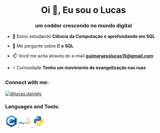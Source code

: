 <h1 align="center">Oi 👋, Eu sou o Lucas</h1>
<h3 align="center">um codder crescendo no mundo digital</h3>

- 🌱 Estou estudando **Ciência da Computação e aprofundando em SQL**

- 💬 Me pergunte sobre **C e SQL**

- 📫 Você me acha através do e-mail **guimaraesslucas15@gmail.com**

- ⚡ Curiosidade **Tenho um movimento de evangelização nas ruas**

<h3 align="left">Connect with me:</h3>
<p align="left">
<a href="https://instagram.com/@lucas.danielg" target="blank"><img align="center" src="https://raw.githubusercontent.com/rahuldkjain/github-profile-readme-generator/master/src/images/icons/Social/instagram.svg" alt="@lucas.danielg" height="30" width="40" /></a>
</p>

<h3 align="left">Languages and Tools:</h3>
<p align="left"> <a href="https://www.cprogramming.com/" target="_blank" rel="noreferrer"> <img src="https://raw.githubusercontent.com/devicons/devicon/master/icons/c/c-original.svg" alt="c" width="40" height="40"/> </a> <a href="https://www.mysql.com/" target="_blank" rel="noreferrer"> <img src="https://raw.githubusercontent.com/devicons/devicon/master/icons/mysql/mysql-original-wordmark.svg" alt="mysql" width="40" height="40"/> </a> <a href="https://www.python.org" target="_blank" rel="noreferrer"> <img src="https://raw.githubusercontent.com/devicons/devicon/master/icons/python/python-original.svg" alt="python" width="40" height="40"/> </a> </p>



<!---
- 👋 Hi, I’m @Lc-codder
- 👀 I’m interested in ...
- 🌱 I’m currently learning ...
- 💞️ I’m looking to collaborate on ...
- 📫 How to reach me ...
- 😄 Pronouns: ...
- ⚡ Fun fact: ...

<!---
Lc-codder/Lc-codder is a ✨ special ✨ repository because its `README.md` (this file) appears on your GitHub profile.
You can click the Preview link to take a look at your changes.
--->
